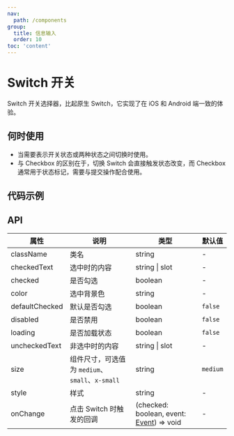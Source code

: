 ```yaml
---
nav:
  path: /components
group:
  title: 信息输入
  order: 10
toc: 'content'
---
```


# Switch 开关

<!-- <code src="../../docs/components/compatibility.tsx" inline="true"></code> -->

Switch 开关选择器，比起原生 Switch，它实现了在 iOS 和 Android 端一致的体验。

## 何时使用

- 当需要表示开关状态或两种状态之间切换时使用。
- 与 Checkbox 的区别在于，切换 Switch 会直接触发状态改变，而 Checkbox 通常用于状态标记，需要与提交操作配合使用。

## 代码示例

<!-- <code src='pages/Switch/index'></code> -->

## API

| 属性           | 说明                                      | 类型                                                                                                | 默认值   |
| -------------- | ----------------------------------------- | --------------------------------------------------------------------------------------------------- | -------- |
| className      | 类名                                      | string                                                                                              | -        |
| checkedText    | 选中时的内容                              | string \| slot                                                                                      | -        |
| checked        | 是否勾选                                  | boolean                                                                                             | -        |
| color          | 选中背景色                                | string                                                                                              | -        |
| defaultChecked | 默认是否勾选                              | boolean                                                                                             | `false`  |
| disabled       | 是否禁用                                  | boolean                                                                                             | `false`  |
| loading        | 是否加载状态                              | boolean                                                                                             | `false`  |
| uncheckedText  | 非选中时的内容                            | string \| slot                                                                                      | -        |
| size           | 组件尺寸，可选值为 `medium`、`small`、`x-small` | string                                                                                              | `medium` |
| style          | 样式                                      | string                                                                                              | -        |
| onChange       | 点击 Switch 时触发的回调                   | (checked: boolean, event: [Event](https://opendocs.alipay.com/mini/framework/event-object)) => void | -        |
